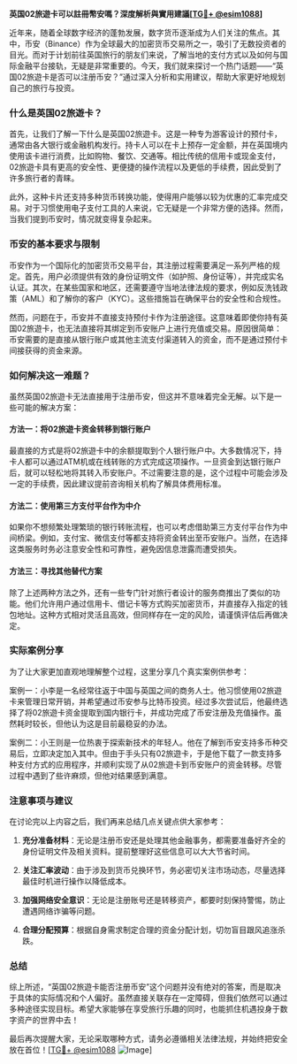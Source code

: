 **英国02旅遊卡可以註冊幣安嗎？深度解析與實用建議[[TG💪+ @esim1088](https://t.me/s/esim1088)]**

近年来，随着全球数字经济的蓬勃发展，数字货币逐渐成为人们关注的焦点。其中，币安（Binance）作为全球最大的加密货币交易所之一，吸引了无数投资者的目光。而对于计划前往英国旅行的朋友们来说，了解当地的支付方式以及如何与国际金融平台接轨，无疑是非常重要的。今天，我们就来探讨一个热门话题——“英国02旅遊卡是否可以注册币安？”通过深入分析和实用建议，帮助大家更好地规划自己的旅行与投资。

### 什么是英国02旅遊卡？

首先，让我们了解一下什么是英国02旅遊卡。这是一种专为游客设计的预付卡，通常由各大银行或金融机构发行。持卡人可以在卡上预存一定金额，并在英国境内使用该卡进行消费，比如购物、餐饮、交通等。相比传统的信用卡或现金支付，02旅遊卡具有更高的安全性、更便捷的操作流程以及更低的手续费，因此受到了许多旅行者的青睐。

此外，这种卡片还支持多种货币转换功能，使得用户能够以较为优惠的汇率完成交易。对于习惯使用电子支付工具的人来说，它无疑是一个非常方便的选择。然而，当我们提到币安时，情况就变得复杂起来。

### 币安的基本要求与限制

币安作为一个国际化的加密货币交易平台，其注册过程需要满足一系列严格的规定。首先，用户必须提供有效的身份证明文件（如护照、身份证等），并完成实名认证。其次，在某些国家和地区，还需要遵守当地法律法规的要求，例如反洗钱政策（AML）和了解你的客户（KYC）。这些措施旨在确保平台的安全性和合规性。

然而，问题在于，币安并不直接支持预付卡作为注册途径。这意味着即使你持有英国02旅遊卡，也无法直接将其绑定到币安账户上进行充值或交易。原因很简单：币安需要的是直接从银行账户或其他主流支付渠道转入的资金，而不是通过预付卡间接获得的资金来源。

### 如何解决这一难题？

虽然英国02旅遊卡无法直接用于注册币安，但这并不意味着完全无解。以下是一些可能的解决方案：

#### 方法一：将02旅遊卡资金转移到银行账户

最直接的方式是将02旅遊卡中的余额提取到个人银行账户中。大多数情况下，持卡人都可以通过ATM机或在线转账的方式完成这项操作。一旦资金到达银行账户后，就可以轻松地将其转入币安账户。不过需要注意的是，这个过程中可能会涉及一定的手续费，因此建议提前咨询相关机构了解具体费用标准。

#### 方法二：使用第三方支付平台作为中介

如果你不想频繁处理繁琐的银行转账流程，也可以考虑借助第三方支付平台作为中间桥梁。例如，支付宝、微信支付等都支持将资金转出至币安账户。当然，在选择这类服务时务必注意安全性和可靠性，避免因信息泄露而遭受损失。

#### 方法三：寻找其他替代方案

除了上述两种方法之外，还有一些专门针对旅行者设计的服务商推出了类似的功能。他们允许用户通过信用卡、借记卡等方式购买加密货币，并直接存入指定的钱包地址。这种方式相对灵活且高效，但同样存在一定的风险，请谨慎评估后再做决定。

### 实际案例分享

为了让大家更加直观地理解整个过程，这里分享几个真实案例供参考：

案例一：小李是一名经常往返于中国与英国之间的商务人士。他习惯使用02旅遊卡来管理日常开销，并希望通过币安参与比特币投资。经过多次尝试后，他最终选择了将02旅遊卡资金提取到国内银行卡，并成功完成了币安注册及充值操作。虽然耗时较长，但他认为这是目前最稳妥的办法。

案例二：小王则是一位热衷于探索新技术的年轻人。他在了解到币安支持多币种交易后，立即决定加入其中。但由于手头只有02旅遊卡，于是他下载了一款支持多种支付方式的应用程序，并顺利实现了从02旅遊卡到币安账户的资金转移。尽管过程中遇到了些许麻烦，但他对结果感到满意。

### 注意事项与建议

在讨论完以上内容之后，我们再来总结几点关键点供大家参考：

1. **充分准备材料**：无论是注册币安还是处理其他金融事务，都需要准备好齐全的身份证明文件及相关资料。提前整理好这些信息可以大大节省时间。
   
2. **关注汇率波动**：由于涉及到货币兑换环节，务必密切关注市场动态，尽量选择最佳时机进行操作以降低成本。

3. **加强网络安全意识**：无论是注册账号还是转移资产，都要时刻保持警惕，防止遭遇网络诈骗等问题。

4. **合理分配预算**：根据自身需求制定合理的资金分配计划，切勿盲目跟风追涨杀跌。

### 总结

综上所述，“英国02旅遊卡能否注册币安”这个问题并没有绝对的答案，而是取决于具体的实际情况和个人偏好。虽然直接关联存在一定障碍，但我们依然可以通过多种途径实现目标。希望大家能够在享受旅行乐趣的同时，也能抓住机遇投身于数字资产的世界中去！

最后再次提醒大家，无论采取哪种方式，请务必遵循相关法律法规，并始终把安全放在首位！[[TG💪+ @esim1088](https://t.me/s/esim1088) ![Image](https://i.postimg.cc/4NQfJmqS/Snipaste-2025-05-13-00-14-12.png)]